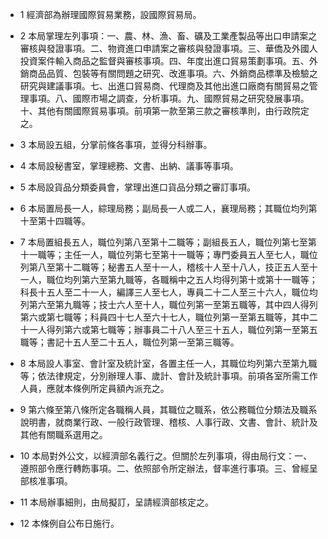 * 1 經濟部為辦理國際貿易業務，設國際貿易局。

* 2 本局掌理左列事項：一、農、林、漁、畜、礦及工業產製品等出口申請案之審核與發證事項。二、物資進口申請案之審核與發證事項。三、華僑及外國人投資案件輸入商品之監督與審核事項。四、年度出進口貿易策劃事項。五、外銷商品品質、包裝等有關問題之研究、改進事項。六、外銷商品標準及檢驗之研究與建議事項。七、出進口貿易商、代理商及其他出進口廠商有關貿易之管理事項。八、國際市場之調查，分析事項。九、國際貿易之研究發展事項。十、其他有關國際貿易事項。前項第一款至第三款之審核準則，由行政院定之。

* 3 本局設五組，分掌前條各事項，並得分科辦事。

* 4 本局設秘書室，掌理總務、文書、出納、議事等事項。

* 5 本局設貨品分類委員會，掌理出進口貨品分類之審訂事項。

* 6 本局置局長一人，綜理局務；副局長一人或二人，襄理局務；其職位均列第十至第十四職等。

* 7 本局置組長五人，職位列第八至第十二職等；副組長五人，職位列第七至第十一職等；主任一人，職位列第七至第十一職等；專門委員五人至七人，職位列第八至第十二職等；秘書五人至十一人，稽核十人至十八人，技正五人至十一人，職位均列第六至第九職等，各職稱中之五人均得列第十或第十一職等；科長十五人至二十一人，編譯三人至七人，專員二十二人至三十六人，職位均列第六至第九職等；技士六人至十人，職位列第一至第五職等，其中四人得列第六或第七職等；科員四十七人至六十七人，職位列第一至第五職等，其中二十一人得列第六或第七職等；辦事員二十八人至三十五人，職位列第一至第五職等；書記十五人至二十五人，職位列第一至第三職等。

* 8 本局設人事室、會計室及統計室，各置主任一人，其職位均列第六至第九職等；依法律規定，分別辦理人事、歲計、會計及統計事項。前項各室所需工作人員，應就本條例所定員額內派充之。

* 9 第六條至第八條所定各職稱人員，其職位之職系，依公務職位分類法及職系說明書，就商業行政、一般行政管理、稽核、人事行政、文書、會計、統計及其他有關職系選用之。

* 10 本局對外公文，以經濟部名義行之。但關於左列事項，得由局行文：一、遵照部令應行轉飭事項。二、依照部令所定辦法，督率進行事項。三、曾經呈部核准事項。

* 11 本局辦事細則，由局擬訂，呈請經濟部核定之。

* 12 本條例自公布日施行。

